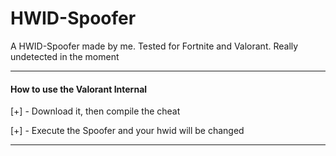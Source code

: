 # HWID-Spoofer

A HWID-Spoofer made by me. Tested for Fortnite and Valorant. Really undetected in the moment

***

#### How to use the Valorant Internal

[+] - Download it, then compile the cheat

[+] - Execute the Spoofer and your hwid will be changed

***
